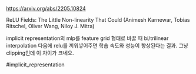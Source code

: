 https://arxiv.org/abs/2205.10824

ReLU Fields: The Little Non-linearity That Could (Animesh Karnewar, Tobias Ritschel, Oliver Wang, Niloy J. Mitra)

implicit representation의 mlp를 feature grid 형태로 바꿀 때 bi/trilinear interpolation 다음에 relu를 끼워넣어주면 학습 속도와 성능이 향상된다는 결과. 그냥 clipping인데 이 차이가 크네요.

#implicit_representation 